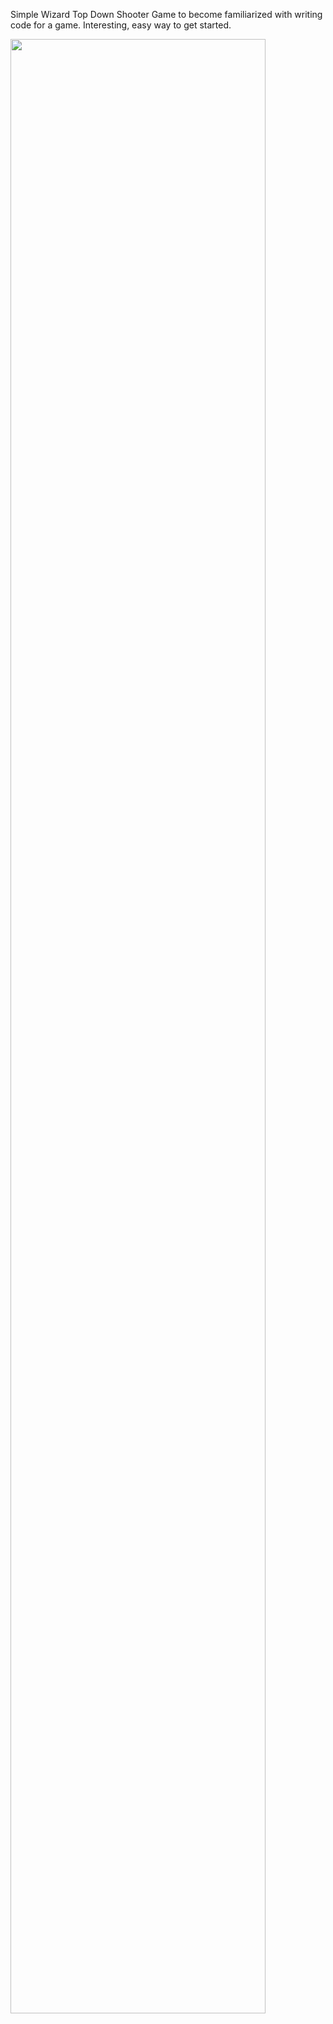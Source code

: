 Simple Wizard Top Down Shooter Game to become familiarized with writing code for a game. Interesting, easy way to get started.

<img src="https://user-images.githubusercontent.com/40379856/45923379-4dd6da00-be99-11e8-8a81-bba4804044c1.gif" width="90%"></img> 
